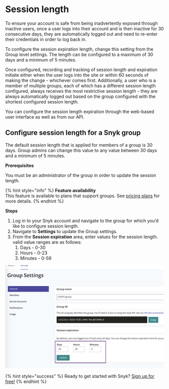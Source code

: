 # Session length

To ensure your account is safe from being inadvertently exposed through inactive users, once a user logs into their account and is then inactive for 30 consecutive days, they are automatically logged out and need to re-enter their credentials in order to log back in.

To configure the session expiration length, change this setting from the Group level settings. The length can be configured to a maximum of 30 days and a minimum of 5 minutes.

Once configured, recording and tracking of session length and expiration initiate either when the user logs into the site or within 60 seconds of making the change - whichever comes first. Additionally, a user who is a member of multiple groups, each of which has a different session length configured, always receives the most restrictive session length - they are always automatically logged out based on the group configured with the shortest configured session length.

You can configure the session length expiration through the web-based user interface as well as from our API.

## Configure session length for a Snyk group

The default session length that is applied for members of a group is 30 days. Group admins can change this value to any value between 30 days and a minimum of 5 minutes.

**Prerequisites**

You must be an administrator of the group in order to update the session length.

{% hint style="info" %}
**Feature availability**  
This feature is available to plans that support groups. See [pricing plans](https://snyk.io/plans/) for more details.
{% endhint %}

**Steps**

1. Log in to your Snyk account and navigate to the group for which you’d like to configure session length.
2. Navigate to **Settings** to update the Group settings.
3. From the **Session expiration** area, enter values for the session length. valid value ranges are as follows:
   1. Days - 0-30
   2. Hours - 0-23
   3. Minutes - 0-59 

![](../../.gitbook/assets/uuid-21093b2a-7003-b47a-cb62-2e6dd147323e-en.png/)

{% hint style="success" %}
Ready to get started with Snyk? [Sign up for free!](https://snyk.io/login?cta=sign-up&loc=footer&page=support_docs_page)
{% endhint %}

